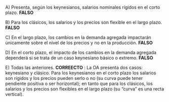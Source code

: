 A) Presenta, según los keynesianos, salarios nominales rígidos en el corto plazo.
 **FALSO**
	
B) Para los clásicos, los salarios y los precios son flexible en el largo plazo.
 **FALSO**

C) En el largo plazo, los cambios en la demanda agregada impactarán únicamente sobre el nivel de los precios y no en la producción.
 **FALSO**
	
D) En el corto plazo, el impacto de los cambios en la demanda agregada dependerá si se trata de un caso keynesiano básico o extremo.
 **FALSO**
 
E) Todas las anteriores.
 **CORREECTO** : La OA presenta dos casos: keynesiano y clásico. Para los keynesianos en el corto plazo los salarios son rígidos y los precios pueden serlo o no (su curva puede tener pendiente positiva o ser horizontal); en tanto que para los clásicos, los salarios y los precios son flexibles en el largo plazo (su “curva” es una recta vertical). 